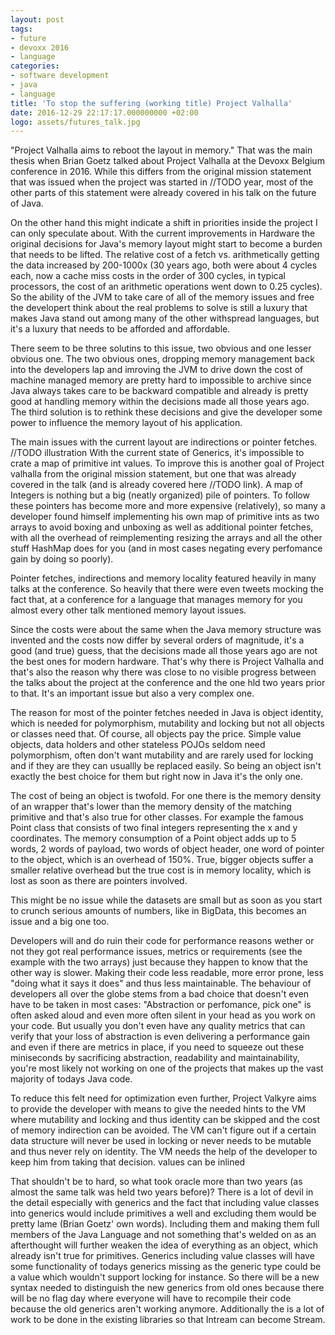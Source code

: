 ```yaml
---
layout: post
tags:
- future
- devoxx 2016
- language
categories:
- software development
- java
- language
title: 'To stop the suffering (working title) Project Valhalla' 
date: 2016-12-29 22:17:17.000000000 +02:00
logo: assets/futures_talk.jpg
---
```



"Project Valhalla aims to reboot the layout in memory." That was the main thesis when Brian Goetz talked about Project Valhalla at the Devoxx Belgium conference in 2016. While this differs from the original mission statement that was issued when the project was started in //TODO year, most of the other parts of this statement were already covered in his talk on the future of Java.


On the other hand this might indicate a shift in priorities inside the project I can only speculate about. With the current improvements in Hardware the original decisions for Java's memory layout might start to become a burden that needs to be lifted. The relative cost of a fetch vs. arithmetically getting the data increased by 200-1000x (30 years ago, both were about 4 cycles each, now a cache miss costs in the order of 300 cycles, in typical processors, the cost of an arithmetic operations went down to 0.25 cycles). So the ability of the JVM to take care of all of the memory issues and free the developert think about the real problems to solve is still a luxury that makes Java stand out among many of the other withspread languages, but it's a luxury that needs to be afforded and affordable.

There seem to be three solutins to this issue, two obvious and one lesser obvious one. The two obvious ones, dropping memory management back into the developers lap and imroving the JVM to drive down the cost of machine managed memory are pretty hard to impossible to archive since Java always takes care to be backward compatible and already is pretty good at handling memory within the decisions made all those years ago. The third solution is to rethink these decisions and give the developer some power to influence the memory layout of his application.

The main issues with the current layout are indirections or pointer fetches.
//TODO illustration
With the current state of Generics, it's impossible to crate a map of primitive int values. To improve this is another goal of Project valhalla from the original mission statement, but one that was already covered in the talk (and is already covered here //TODO link). A map of Integers is nothing but a big (neatly organized) pile of pointers. To follow these pointers has become more and more expensive (relatively), so many a developer found himself implementing his own map of primitive ints as two arrays to avoid boxing and unboxing as well as additional pointer fetches, with all the overhead of reimplementing resizing the arrays and all the other stuff HashMap does for you (and in most cases negating every perfomance gain by doing so poorly).

Pointer fetches, indirections and memory locality featured heavily in many talks at the conference. So heavily that there were even tweets mocking the fact that, at a conference for a language that manages memory for you almost every other talk mentioned memory layout issues.

Since the costs were about the same when the Java memory structure was invented and the costs now differ by several orders of magnitude, it's a good (and true) guess, that the decisions made all those years ago are not the best ones for modern hardware. That's why there is Project Valhalla and that's also the reason why there was close to no visible progress between the talks about the project at the conference and the one hld two years prior to that. It's an important issue but also a very complex one.

The reason for most of the pointer fetches needed in Java is object identity, which is needed for polymorphism, mutability and locking but not all objects or classes need that. Of course, all objects pay the price. Simple value objects, data holders and other stateless POJOs seldom need polymorphism, often don't want mutability and are rarely used for locking and if they are they can usuallly be replaced easily. So being an object isn't exactly the best choice for them but right now in Java it's the only one.  

The cost of being an object is twofold. For one there is the memory density of an wrapper that's lower than the memory density of the matching primitive and that's also true for other classes. For example the famous Point class that consists of two final integers representing the x and y coordinates. The memory consumption of a Point object adds up to 5 words, 2 words of payload, two words of object header, one word of pointer to the object, which is an overhead of 150%. True, bigger objects suffer a smaller relative overhead but the true cost is in memory locality, which is lost as soon as there are pointers involved.

This might be no issue while the datasets are small but as soon as you start to crunch serious amounts of numbers, like in BigData, this becomes an issue and a big one too.

Developers will and do ruin their code for performance reasons wether or not they got real performance issues, metrics or requirements (see the example with the two arrays) just because they happen to know that the other way is slower. Making their code less readable, more error prone, less "doing what it says it does" and thus less maintainable. The behaviour of developers all over the globe stems from a bad choice that doesn't even have to be taken in most cases: "Abstraction or perfomance, pick one" is often asked aloud and even more often silent in your head as you work on your code. But usually you don't even have any quality metrics that can verify that your loss of abstraction is even delivering a performance gain and even if there are metrics in place, if you need to squeeze out these miniseconds by sacrificing abstraction, readability and maintainability, you're most likely not working on one of the projects that makes up the vast majority of todays Java code.

To reduce this felt need for optimization even further, Project Valkyre aims to provide the developer with means to give the needed hints to the VM where mutability and locking and thus identity can be skipped and the cost of memory indirection can be avoided. 
The VM can't figure out if a certain data structure will never be used in locking or never needs to be mutable and thus never rely on identity. The VM needs the help of the developer to keep him from taking that decision.
values can be inlined

That shouldn't be to hard, so what took oracle more than two years (as almost the same talk was held two years before)? There is a lot of devil in the detail especially with generics and the fact that including value classes into generics would include primitives a well and excluding them would be pretty lame (Brian Goetz' own words). Including them and making them full members of the Java Language and not something that's welded on as an afterthought will further weaken the idea of everything as an object, which already isn't true for primitives. Generics including value classes will have some functionality of todays generics missing as the generic type could be a value which wouldn't support locking for instance. So there will be a new syntax needed to distinguish the new generics from old ones because there will be no flag day where everyone will have to recompile their code because the old generics aren't working anymore. Additionally the is a lot of work to be done in the existing libraries so that Intream can become Stream<int>.